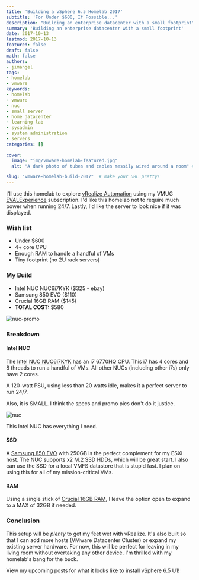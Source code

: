 ```yaml
---
title: 'Building a vSphere 6.5 Homelab 2017'
subtitle: 'For Under $600, If Possible...'
description: "Building an enterprise datacenter with a small footprint"
summary: 'Building an enterprise datacenter with a small footprint'
date: 2017-10-13
lastmod: 2017-10-13
featured: false
draft: false
math: false
authors:
- jimangel
tags:
- homelab
- vmware
keywords:
- homelab
- vmware
- nuc
- small server
- home datacenter
- learning lab
- sysadmin
- system administration
- servers
categories: []

cover:
  image: "img/vmware-homelab-featured.jpg"
  alt: "A dark photo of tubes and cables messily wired around a room" # alt text

slug: "vmware-homelab-build-2017"  # make your URL pretty!
---
```


I'll use this homelab to explore [vRealize Automation](https://www.vmware.com/products/vrealize-automation.html) using my VMUG [EVALExperience](https://www.vmug.com/Join/EVALExperience) subscription. I'd like this homelab not to require much power when running 24/7. Lastly, I'd like the server to look nice if it was displayed.

### Wish list
* Under $600
* 4+ core CPU
* Enough RAM to handle a handful of VMs
* Tiny footprint (no 2U rack servers)

### My Build
* Intel NUC NUC6i7KYK ($325 - ebay)
* Samsung 850 EVO ($110)
* Crucial 16GB RAM ($145)
* **TOTAL COST:** $580

![nuc-promo](/img/nuc-promo.jpg)

### Breakdown
#### Intel NUC
The [Intel NUC NUC6i7KYK](https://amzn.to/2yoR93a) has an i7 6770HQ CPU. This i7 has 4 cores and 8 threads to run a handful of VMs. All other NUCs (including other i7s) only have 2 cores.

A 120-watt PSU, using less than 20 watts idle, makes it a perfect server to run 24/7.

Also, it is SMALL. I think the specs and promo pics don't do it justice.

![nuc](/img/nuc.jpg)

This Intel NUC has everything I need.

#### SSD
A [Samsung 850 EVO](https://amzn.to/2yKLG8B) with 250GB is the perfect complement for my ESXi host. The NUC supports x2 M.2 SSD HDDs, which will be great start. I also can use the SSD for a local VMFS datastore that is stupid fast. I plan on using this for all of my mission-critical VMs.

#### RAM
Using a single stick of [Crucial 16GB RAM](https://amzn.to/2ylpbDP), I leave the option open to expand to a MAX of 32GB if needed.



### Conclusion
This setup will be _plenty_ to get my feet wet with vRealize. It's also built so that I can add more hosts (VMware Datacenter Cluster) or expand my existing server hardware. For now, this will be perfect for leaving in my living room without overtaking any other device. I'm thrilled with my homelab's bang for the buck.

View my upcoming posts for what it looks like to install vSphere 6.5 U1!